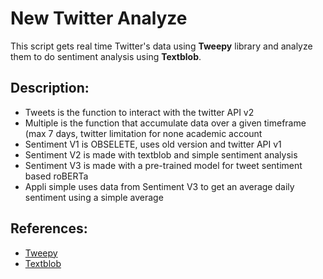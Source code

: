<h1>New Twitter Analyze</h1>

<p>This script gets real time Twitter's data using <b>Tweepy</b> library and analyze them to do sentiment analysis using <b>Textblob</b>.</p>

<h2>Description: </h2>
<ul>
  <li>Tweets is the function to interact with the twitter API v2</li>
  <li>Multiple is the function that accumulate data over a given timeframe (max 7 days, twitter limitation for none academic account</li>
  <li>Sentiment V1 is OBSELETE, uses old version and twitter API v1</li>
  <li>Sentiment V2 is made with textblob and simple sentiment analysis</li>
  <li>Sentiment V3 is made with a pre-trained model for tweet sentiment based roBERTa</li>
  <li>Appli simple uses data from Sentiment V3 to get an average daily sentiment using a simple average</li>
</ul>

<h2>References: </h2>
<ul>
  <li><a href="https://www.tweepy.org/">Tweepy</a></li>
  <li><a href="https://textblob.readthedocs.io/en/dev/">Textblob</a></li>
</ul>
